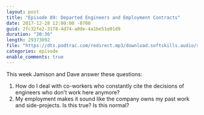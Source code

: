 ```yaml
---
layout: post
title: "Episode 89: Departed Engineers and Employment Contracts"
date: 2017-12-28 12:00:00 -0700
guid: 2fc32fe2-3178-4d74-a0de-4a1be51e01d9
duration: "30:36"
length: 29373092
file: "https://dts.podtrac.com/redirect.mp3/download.softskills.audio/sse-089.mp3"
categories: episode
enable_comments: true
---
```


This week Jamison and Dave answer these questions:

1. How do I deal with co-workers who constantly cite the decisions of engineers who don't work here anymore?
2. My employment makes it sound like the company owns my past work and side-projects. Is this true? Is this normal?

